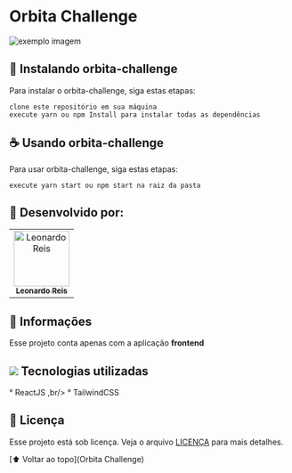 # Orbita Challenge

<img src="exemplo-image.png" alt="exemplo imagem">

## 🚀 Instalando orbita-challenge

Para instalar o orbita-challenge, siga estas etapas:

```
clone este repositório em sua máquina
execute yarn ou npm Install para instalar todas as dependências
```

## ☕ Usando orbita-challenge

Para usar orbita-challenge, siga estas etapas:

```
execute yarn start ou npm start na raiz da pasta
```

## 🤝 Desenvolvido por:

<table>
  <tr>
    <td align="center">
      <a href="#">
        <img src="https://github.com/LeoReisMelo.png" width="100px;" alt="Leonardo Reis"/><br>
        <sub>
          <b styles="color="black"">Leonardo Reis</b>
        </sub>
      </a>
    </td>
  </tr>
</table>

## 📝 Informações

Esse projeto conta apenas com a aplicação **frontend**

## <img src="https://img.icons8.com/windows/32/000000/code.png"/> Tecnologias utilizadas

° ReactJS ,br/>
° TailwindCSS

## 📝 Licença

Esse projeto está sob licença. Veja o arquivo [LICENÇA](LICENSE.md) para mais detalhes.

[⬆ Voltar ao topo](Orbita Challenge)<br>

